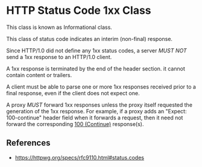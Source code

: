 # HTTP Status Code 1xx Class

This class is known as Informational class.

This class of status code indicates an interim (non-final) response.

Since HTTP/1.0 did not define any 1xx status codes, a server _MUST NOT_ send a 1xx response to an HTTP/1.0 client.

A 1xx response is terminated by the end of the header section. it cannot contain content or trailers.

A client must be able to parse one or more 1xx responses received prior to a final response, even if the client does not expect one. 

A proxy _MUST_ forward 1xx responses unless the proxy itself requested the generation of the 1xx response. For example, if a proxy adds an "Expect: 100-continue" header field when it forwards a request, then it need not forward the corresponding [100 (Continue)](http/status-code/100) response(s).

## References

- https://httpwg.org/specs/rfc9110.html#status.codes
